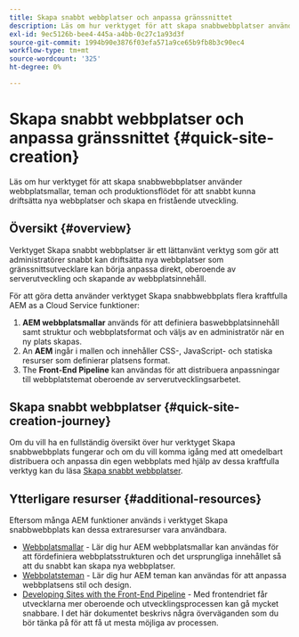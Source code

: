 ```yaml
---
title: Skapa snabbt webbplatser och anpassa gränssnittet
description: Läs om hur verktyget för att skapa snabbwebbplatser använder webbplatsmallar, teman och produktionsflödet för att snabbt kunna driftsätta nya webbplatser och skapa en fristående utveckling.
exl-id: 9ec5126b-bee4-445a-a4bb-0c27c1a93d3f
source-git-commit: 1994b90e3876f03efa571a9ce65b9fb8b3c90ec4
workflow-type: tm+mt
source-wordcount: '325'
ht-degree: 0%

---
```


# Skapa snabbt webbplatser och anpassa gränssnittet {#quick-site-creation}

Läs om hur verktyget för att skapa snabbwebbplatser använder webbplatsmallar, teman och produktionsflödet för att snabbt kunna driftsätta nya webbplatser och skapa en fristående utveckling.

## Översikt {#overview}

Verktyget Skapa snabbt webbplatser är ett lättanvänt verktyg som gör att administratörer snabbt kan driftsätta nya webbplatser som gränssnittsutvecklare kan börja anpassa direkt, oberoende av serverutveckling och skapande av webbplatsinnehåll.

För att göra detta använder verktyget Skapa snabbwebbplats flera kraftfulla AEM as a Cloud Service funktioner:

1. **AEM webbplatsmallar** används för att definiera baswebbplatsinnehåll samt struktur och webbplatsformat och väljs av en administratör när en ny plats skapas.
1. An **AEM** ingår i mallen och innehåller CSS-, JavaScript- och statiska resurser som definierar platsens format.
1. The **Front-End Pipeline** kan användas för att distribuera anpassningar till webbplatstemat oberoende av serverutvecklingsarbetet.

## Skapa snabbt webbplatser {#quick-site-creation-journey}

Om du vill ha en fullständig översikt över hur verktyget Skapa snabbwebbplats fungerar och om du vill komma igång med att omedelbart distribuera och anpassa din egen webbplats med hjälp av dessa kraftfulla verktyg kan du läsa [Skapa snabbt webbplatser](/help/journey-sites/quick-site/overview.md).

## Ytterligare resurser {#additional-resources}

Eftersom många AEM funktioner används i verktyget Skapa snabbwebbplats kan dessa extraresurser vara användbara.

* [Webbplatsmallar](/help/sites-cloud/administering/site-creation/site-templates.md) - Lär dig hur AEM webbplatsmallar kan användas för att fördefiniera webbplatsstrukturen och det ursprungliga innehållet så att du snabbt kan skapa nya webbplatser.
* [Webbplatsteman](/help/sites-cloud/administering/site-creation/site-themes.md) - Lär dig hur AEM teman kan användas för att anpassa webbplatsens stil och design.
* [Developing Sites with the Front-End Pipeline](/help/implementing/developing/introduction/developing-with-front-end-pipelines.md) - Med frontendriet får utvecklarna mer oberoende och utvecklingsprocessen kan gå mycket snabbare. I det här dokumentet beskrivs några överväganden som du bör tänka på för att få ut mesta möjliga av processen.
